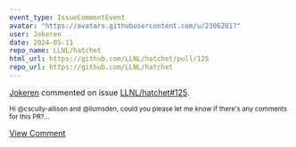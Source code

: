 ```yaml
---
event_type: IssueCommentEvent
avatar: "https://avatars.githubusercontent.com/u/2306281?"
user: Jokeren
date: 2024-05-11
repo_name: LLNL/hatchet
html_url: https://github.com/LLNL/hatchet/pull/125
repo_url: https://github.com/LLNL/hatchet
---
```


<a href='https://github.com/Jokeren' target='_blank'>Jokeren</a> commented on issue <a href='https://github.com/LLNL/hatchet/pull/125' target='_blank'>LLNL/hatchet#125</a>.

<small>Hi @cscully-allison and @ilumsden, could you please let me know if there's any comments for this PR?...</small>

<a href='https://github.com/LLNL/hatchet/pull/125' target='_blank'>View Comment</a>